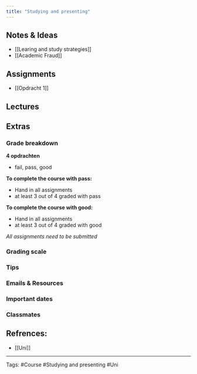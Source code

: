 ```yaml
---
title: "Studying and presenting"
---
```


## Notes & Ideas
- [[Learing and study strategies]]
- [[Academic Fraud]]
## Assignments
- [[Opdracht 1]]
## Lectures
## Extras
### Grade breakdown
**4 opdrachten** 
- fail, pass, good 

**To complete the course with pass:**
- Hand in all assignments 
- at least 3 out of 4 graded with pass

**To complete the course with good:**
- Hand in all assignments 
- at least 3 out of 4 graded with good

*All assignments need to be submitted* 
### Grading scale
### Tips
### Emails & Resources
### Important dates
### Classmates

## Refrences:
- [[Uni]]

---
Tags: #Course #Studying and presenting #Uni 